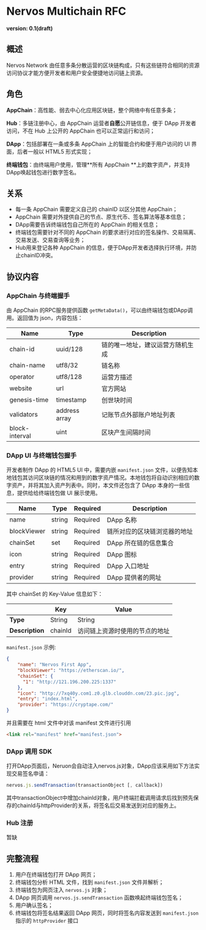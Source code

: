 # Nervos Multichain RFC

**version: 0.1(draft)**

## 概述

Nervos Network 由任意多条分散运营的区块链构成，只有这些链符合相同的资源访问协议才能方便开发者和用户安全便捷地访问链上资源。

## 角色

**AppChain**：高性能、弱去中心化应用区块链，整个网络中有任意多条；

**Hub**：多链注册中心，由 AppChain 运营者**自愿**公开链信息，便于 DApp 开发者访问，不在 Hub 上公开的 AppChain 也可以正常运行和访问；

**DApp**：包括部署在一条或多条 AppChain 上的智能合约和便于用户访问的 UI 界面，后者一般以 HTML5 形式实现；

**终端钱包**：由终端用户使用，管理**所有 AppChain **上的数字资产，并支持DApp唤起钱包进行数字签名。

## 关系

* 每一条 AppChain 需要定义自己的 chainID 以区分其他 AppChain；
*  AppChain 需要对外提供自己的节点、原生代币、签名算法等基本信息；
* DApp需要告诉终端钱包自己所在的 AppChain 的相关信息；
* 终端钱包需要针对不同的 AppChain 的要求进行对应的签名操作、交易隔离、交易发送、交易查询等业务；
* Hub用来登记各种 AppChain 的信息，便于DApp开发者选择执行环境，并防止chainID冲突。

## 协议内容

### AppChain 与终端握手

由 AppChain 的RPC服务提供函数 `getMetaData()`，可以由终端钱包或DApp调用。返回值为 json，内容包括：

|**Name**	|**Type**	|**Description**	|
|---	|---	|---	|
|chain-id	|uuid/128	|链的唯一地址，建议运营方随机生成	|
|chain-name	|utf8/32	|链名称	|
|operator	|utf8/128	|运营方描述	|
|website	|url	|官方网站	|
|genesis-time	|timestamp	|创世块时间	|
|validators	|address array	|记账节点外部账户地址列表	|
|block-interval	|uint	|区块产生间隔时间	|

### DApp UI 与终端钱包握手

开发者制作 DApp 的 HTML5 UI 中，需要内嵌 `manifest.json` 文件，以便告知本地钱包其访问区块链的情况和用到的数字资产情况。本地钱包将自动识别相应的数字资产，并将其加入资产列表中。同时，本文件还包含了 DApp 本身的一些信息，提供给给终端钱包做 UI 展示使用。

|**Name**	|**Type**	|**Required**	|**Description**	|
|---	|---	|---    |---	|
|name	|string	|Required    |DApp 名称	|
|blockViewer	|string	|Required    |链所对应的区块链浏览器的地址	|
|chainSet	|set	|Required    |DApp 所在链的信息集合|
|icon	|string	|Required    |DApp 图标	|
|entry	|string	|Required    |DApp 入口地址	|
|provider	|string	|Required    |DApp 提供者的网址	|

其中 chainSet 的 Key-Value 信息如下：

|    |Key    |Value  |
|--- |---    |---    |
|**Type**    |String |String |
|**Description** |chainId    |访问链上资源时使用的节点的地址   |

`manifest.json` 示例:
```json
{
    "name": "Nervos First App", 
    "blockViewer": "https://etherscan.io/",
    "chainSet": {
      "1": "http://121.196.200.225:1337"
    },
    "icon": "http://7xq40y.com1.z0.glb.clouddn.com/23.pic.jpg",
    "entry": "index.html",
    "provider": "https://cryptape.com/"
}
```

并且需要在 html 文件中对该 manifest 文件进行引用
```html
<link rel="manifest" href="manifest.json">
```

### DApp 调用 SDK

打开DApp页面后，Neruon会自动注入nervos.js对象，DApp应该采用如下方法实现交易签名申请：

```js
nervos.js.sendTransaction(transactionObject [, callback])
```

其中transactionObject中增加chainId对象，用户终端拦截调用请求后找到预先保存的chainId与httpProvider的关系，将签名后交易发送到对应的服务上。

### Hub 注册

暂缺

## 完整流程

1. 用户在终端钱包打开 DApp 网页；
2. 终端钱包分析 HTML 文件，找到 `manifest.json` 文件并解析；
3. 终端钱包为网页注入 `nervos.js` 对象；
4. DApp 网页调用 `nervos.js.sendTransaction` 函数唤起终端钱包签名；
5. 用户确认签名；
6. 终端钱包将签名结果返回 DApp 网页，同时将签名内容发送到 `manifest.json` 指示的 `httpProvider` 接口